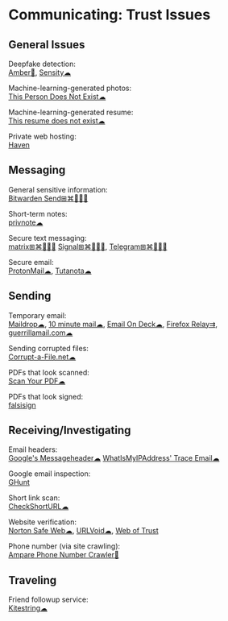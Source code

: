 # Communicating: Trust Issues

## General Issues

Deepfake detection:  
[Amber🍎](https://ambervideo.co/),
[Sensity☁](https://platform.sensity.ai/deepfake-detection)

Machine-learning-generated photos:  
[This Person Does Not Exist☁](https://thispersondoesnotexist.com/)

Machine-learning-generated resume:  
[This resume does not exist☁](https://thisresumedoesnotexist.com)

Private web hosting:  
[Haven](https://havenweb.org/)

## Messaging

General sensitive information:  
[Bitwarden Send⊞⌘🐧🍎🤖](https://bitwarden.com/products/send/)

Short-term notes:  
[privnote☁](https://privnote.com/)

Secure text messaging:  
[matrix⊞⌘🐧🍎🤖](https://matrix.org/)
[Signal⊞⌘🐧🍎🤖](https://signal.org/),
[Telegram⊞⌘🐧🍎🤖](https://telegram.org/)

Secure email:  
[ProtonMail☁](https://protonmail.com/),
[Tutanota☁](https://tutanota.com/)

## Sending

Temporary email:  
[Maildrop☁](https://maildrop.cc/),
[10 minute mail☁](https://10minutemail.com/),
[Email On Deck☁](https://www.emailondeck.com/),
[Firefox Relay⇉](https://relay.firefox.com/accounts/profile/),
[guerrillamail.com☁](https://www.guerrillamail.com/)

Sending corrupted files:  
[Corrupt-a-File.net☁](https://corrupt-a-file.net/)

PDFs that look scanned:  
[Scan Your PDF☁](https://www.scanyourpdf.com/)

PDFs that look signed:  
[falsisign](https://gitlab.com/edouardklein/falsisign)

## Receiving/Investigating

Email headers:  
[Google's Messageheader☁](https://toolbox.googleapps.com/apps/messageheader/)
[WhatIsMyIPAddress' Trace Email☁](https://whatismyipaddress.com/trace-email)

Google email inspection:  
[GHunt](https://github.com/mxrch/GHunt)

Short link scan:  
[CheckShortURL☁](https://checkshorturl.com/)

Website verification:  
[Norton Safe Web☁](https://safeweb.norton.com/),
[URLVoid☁](https://www.urlvoid.com/),
[Web of Trust](https://mywot.com/)

Phone number (via site crawling):  
[Ampare Phone Number Crawler🐧](https://snapcraft.io/amparephonenumbercrawler)

## Traveling

Friend followup service:  
[Kitestring☁](https://www.kitestring.io/)
